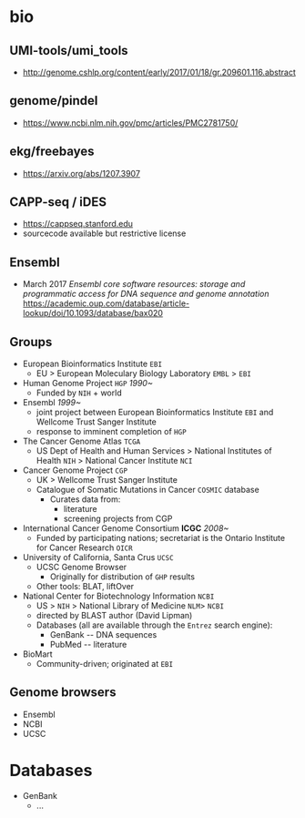 # bio

## UMI-tools/umi_tools

* http://genome.cshlp.org/content/early/2017/01/18/gr.209601.116.abstract


## genome/pindel

* https://www.ncbi.nlm.nih.gov/pmc/articles/PMC2781750/

## ekg/freebayes

* https://arxiv.org/abs/1207.3907

## CAPP-seq / iDES

* https://cappseq.stanford.edu
* sourcecode available but restrictive license

## Ensembl

* March 2017 *Ensembl core software resources: storage and programmatic access for DNA sequence and genome annotation* https://academic.oup.com/database/article-lookup/doi/10.1093/database/bax020


## Groups

* European Bioinformatics Institute `EBI`
  * EU > European Moleculary Biology Laboratory `EMBL` > `EBI`
* Human Genome Project `HGP` *1990~*
  * Funded by `NIH` + world
* Ensembl *1999~*
  * joint project between European Bioinformatics Institute `EBI` and Wellcome Trust Sanger Institute
  * response to imminent completion of `HGP`
* The Cancer Genome Atlas `TCGA`
  * US Dept of Health and Human Services > National Institutes of Health `NIH` > National Cancer Institute `NCI`
* Cancer Genome Project `CGP`
  * UK > Wellcome Trust Sanger Institute
  * Catalogue of Somatic Mutations in Cancer `COSMIC` database
    * Curates data from:
      * literature
      * screening projects from CGP
* International Cancer Genome Consortium **ICGC** *2008~*
  * Funded by participating nations; secretariat is the Ontario Institute for Cancer Research `OICR`
* University of California, Santa Crus `UCSC`
  * UCSC Genome Browser
    * Originally for distribution of `GHP` results
  * Other tools: BLAT, liftOver
* National Center for Biotechnology Information `NCBI`
  * US > `NIH` > National Library of Medicine `NLM`> `NCBI`
  * directed by BLAST author (David Lipman)
  * Databases (all are available through the `Entrez` search engine):
    * GenBank -- DNA sequences
    * PubMed -- literature
* BioMart
  * Community-driven; originated at `EBI`
  
## Genome browsers

* Ensembl
* NCBI
* UCSC

# Databases

* GenBank
  * ...
